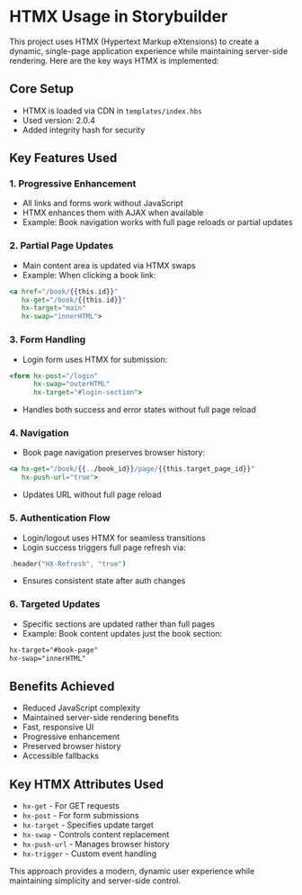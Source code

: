 # HTMX Usage in Storybuilder

This project uses HTMX (Hypertext Markup eXtensions) to create a dynamic, single-page application experience while maintaining server-side rendering. Here are the key ways HTMX is implemented:

## Core Setup
- HTMX is loaded via CDN in `templates/index.hbs`
- Used version: 2.0.4
- Added integrity hash for security

## Key Features Used

### 1. Progressive Enhancement
- All links and forms work without JavaScript
- HTMX enhances them with AJAX when available
- Example: Book navigation works with full page reloads or partial updates

### 2. Partial Page Updates
- Main content area is updated via HTMX swaps
- Example: When clicking a book link:
```hbs
<a href="/book/{{this.id}}" 
   hx-get="/book/{{this.id}}" 
   hx-target="main" 
   hx-swap="innerHTML">
```

### 3. Form Handling
- Login form uses HTMX for submission:
```hbs
<form hx-post="/login" 
      hx-swap="outerHTML" 
      hx-target="#login-section">
```
- Handles both success and error states without full page reload

### 4. Navigation
- Book page navigation preserves browser history:
```hbs
<a hx-get="/book/{{../book_id}}/page/{{this.target_page_id}}"
   hx-push-url="true">
```
- Updates URL without full page reload

### 5. Authentication Flow
- Login/logout uses HTMX for seamless transitions
- Login success triggers full page refresh via:
```rust
.header("HX-Refresh", "true")
```
- Ensures consistent state after auth changes

### 6. Targeted Updates
- Specific sections are updated rather than full pages
- Example: Book content updates just the book section:
```hbs
hx-target="#book-page"
hx-swap="innerHTML"
```

## Benefits Achieved
- Reduced JavaScript complexity
- Maintained server-side rendering benefits
- Fast, responsive UI
- Progressive enhancement
- Preserved browser history
- Accessible fallbacks

## Key HTMX Attributes Used
- `hx-get` - For GET requests
- `hx-post` - For form submissions
- `hx-target` - Specifies update target
- `hx-swap` - Controls content replacement
- `hx-push-url` - Manages browser history
- `hx-trigger` - Custom event handling

This approach provides a modern, dynamic user experience while maintaining simplicity and server-side control.
